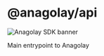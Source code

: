 # @anagolay/api
![Anagolay SDK banner](https://macula.kelp.digital/ipfs/bafybeih6hpvgetxd5uer6jv3ys3xtoyfrlk2x7okqmm6d4ci7dthigyvzm)

Main entrypoint to Anagolay

